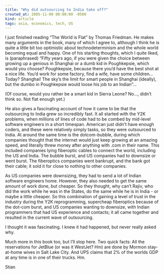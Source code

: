 ```yaml
---
title: "Why did outsourcing to India take off?"
created_at: 2005-11-09 00:00:00 -0500
kind: article
tags: asia, economics, tech, US
---
```


I just finished reading “The World is Flat” by Thomas Friedman. He makes
many arguments in the book, many of which I agree to, although I think
he is quite a little bit too optimistic about technodeterminism and the
whole world becoming equal and happy. One of his starting thoughts,
which I quite liked, is (paraphrased) “Fifty years ago, if you were
given the choice between growing up a genious in Shanghai or a dumb kid
in Poughkepsie, which would you choose? Poughkepsie, because there you’d
have the best shot at a nice life. You’d work for some factory, find a
wife, have some children… Today? Shanghai! The sky’s the limit for smart
people in Shanghai (ideally), but the dumbo in Poughkepsie would loose
his job to an Indian”…

(Of course, would you rather be a smart kid in Sierra Leone? No…, didn’t
think so. Not flat enough yet.)

He also gives a fascinating account of how it came to be that the
outsourcing to India grew so incredibly fast. It all started with the
Y2K problems, when millions of lines of code had to be combed by
mid-level software engineers in a short timespan. American just didn’t
have enough coders, and these were relatively simply tasks, so they were
outsourced to India. At around the same time is the dotcom-bubble,
during which companies thought that the internet would just keep growing
at an amazing speed, and literally threw money after anything with .com
in their name. This included companies lying fiberoptic cables to
connect the world, including the US and India. The bubble burst, and US
companies had to downsize or went burst. The fiberoptics companies went
bankrupt, and the bank got their cable; it sold it for close to nothing
to other companies.

As US companies were downsizing, they had to send a lot of Indian
software engineers home. However, they also needed to get the same
amount of work done, but cheaper. So they thought, why can’t Rajiv, who
did the work while he was in the States, do the same while he is in
India - or maybe a little cheaper. So this combination of gaining a
level of trust in the industry during the Y2K reprogramming, supercheap
fiberoptics because of the dot-com burst, and US companies wanting to
downsize, with Indian programmers that had US experience and contacts;
it all came together and resulted in the current wave of outsourcing.

I thought it was fascinating. I knew it had happened, but never really
asked why.

Much more in this book too, but I’ll stop here. Two quick facts: All the
reservations for JetBlue (or was it WestJet? Hm) are done by Mormon
stay-at-home wives in Salt Lake City. And UPS claims that 2% of the
worlds GDP at any time is in one of their trucks. Hm.

Stian

